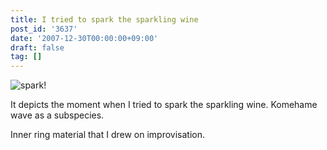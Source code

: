 ```yaml
---
title: I tried to spark the sparkling wine
post_id: '3637'
date: '2007-12-30T00:00:00+09:00'
draft: false
tag: []
---
```


![spark!](/image/illustrations/mono/2008/spark_s.jpg)

It depicts the moment when I tried to spark the sparkling wine. Komehame wave as a subspecies.

Inner ring material that I drew on improvisation.